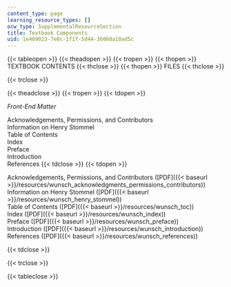 ```yaml
---
content_type: page
learning_resource_types: []
ocw_type: SupplementalResourceSection
title: Textbook Components
uid: 1e409023-7e0c-1f1f-5d44-36060a10ad5c
---
```


{{< tableopen >}}
{{< theadopen >}}
{{< tropen >}}
{{< thopen >}}
TEXTBOOK CONTENTS
{{< thclose >}}
{{< thopen >}}
FILES
{{< thclose >}}

{{< trclose >}}

{{< theadclose >}}
{{< tropen >}}
{{< tdopen >}}


_Front-End Matter_

Acknowledgements, Permissions, and Contributors  
Information on Henry Stommel  
Table of Contents  
Index  
Preface  
Introduction  
References
{{< tdclose >}}
{{< tdopen >}}


Acknowledgements, Permissions, and Contributors ([PDF]({{< baseurl >}}/resources/wunsch_acknowledgments_permissions_contributors))  
Information on Henry Stommel ([PDF]({{< baseurl >}}/resources/wunsch_henry_stommel))  
Table of Contents ([PDF]({{< baseurl >}}/resources/wunsch_toc))  
Index ([PDF]({{< baseurl >}}/resources/wunsch_index))  
Preface ([PDF]({{< baseurl >}}/resources/wunsch_preface))  
Introduction ([PDF]({{< baseurl >}}/resources/wunsch_introduction))  
References ([PDF]({{< baseurl >}}/resources/wunsch_references))


{{< tdclose >}}

{{< trclose >}}

{{< tableclose >}}